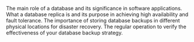 The main role of a database and its significance in software applications.
What a database replica is and its purpose in achieving high availability and fault tolerance.
The importance of storing database backups in different physical locations for disaster recovery.
The regular operation to verify the effectiveness of your database backup strategy.
